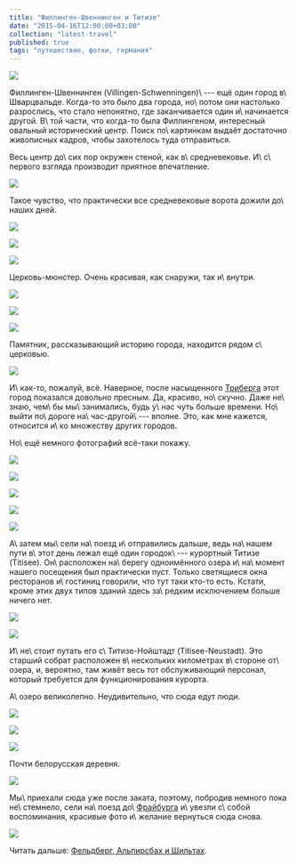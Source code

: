 ```yaml
---
title: "Филлинген-Швеннинген и Титизе"
date: "2015-04-16T12:00:00+03:00"
collection: "latest-travel"
published: true
tags: "путешествие, фотки, германия"
---
```


![](/images/travel/2015-03-schwarzwald/titisee-cover.jpg)

Филлинген-Швеннинген (Villingen-Schwenningen)\ --- ещё один город в\ Шварцвальде. Когда-то это было два города, 
но\ потом они настолько разрослись, что стало непонятно, где заканчивается один и\ начинается другой. В\ той части, что 
когда-то была Филлингеном, интересный овальный исторический центр. Поиск по\ картинкам выдаёт достаточно живописных 
кадров, чтобы захотелось туда отправиться.

<!--more-->

Весь центр до\ сих пор окружен стеной, как в\ средневековье. И\ с\ первого взгляда производит приятное впечатление.

![](/images/travel/2015-03-schwarzwald/villingen-wall.jpg)

Такое чувство, что практически все средневековые ворота дожили до\ наших дней.

![](/images/travel/2015-03-schwarzwald/villingen-gate-1.jpg)

![](/images/travel/2015-03-schwarzwald/villingen-gate-2.jpg)

![](/images/travel/2015-03-schwarzwald/villingen-gate-3.jpg)

Церковь-мюнстер. Очень красивая, как снаружи, так и\ внутри.

![](/images/travel/2015-03-schwarzwald/villingen-muenster-1.jpg)

![](/images/travel/2015-03-schwarzwald/villingen-muenster-2.jpg)

![](/images/travel/2015-03-schwarzwald/villingen-muenster-3.jpg)

Памятник, рассказывающий историю города, находится рядом с\ церковью.

![](/images/travel/2015-03-schwarzwald/villingen-history.jpg)

И\ как-то, пожалуй, всё. Наверное, после насыщенного [Триберга][triberg] этот город показался довольно пресным. Да, 
красиво, но\ скучно. Даже не\ знаю, чем\ бы мы\ занимались, будь у\ нас чуть больше времени. Но\ выйти по\ дороге 
на\ час-другой\ --- вполне. Это, как мне кажется, относится и\ ко множеству других городов.

Но\ ещё немного фотографий всё-таки покажу.

![](/images/travel/2015-03-schwarzwald/villingen-photo-1.jpg)

![](/images/travel/2015-03-schwarzwald/villingen-photo-2.jpg)

![](/images/travel/2015-03-schwarzwald/villingen-photo-3.jpg)

![](/images/travel/2015-03-schwarzwald/villingen-photo-4.jpg)

![](/images/travel/2015-03-schwarzwald/villingen-schild.jpg)

А\ затем мы\ сели на\ поезд и\ отправились дальше, ведь на\ нашем пути в\ этот день лежал ещё один городок\ --- 
курортный Титизе (Titisee). Он\ расположен на\ берегу одноимённого озера и\ на\ момент нашего посещения был практически 
пуст. Только светящиеся окна ресторанов и\ гостиниц говорили, что тут таки кто-то есть. Кстати, кроме этих двух типов 
зданий здесь за\ редким исключением больше ничего нет.

![](/images/travel/2015-03-schwarzwald/titisee-street-1.jpg)

![](/images/travel/2015-03-schwarzwald/titisee-street-2.jpg)

И\ не\ стоит путать его с\ Титизе-Нойштадт (Titisee-Neustadt). Это старший собрат расположен в\ нескольких километрах 
в\ стороне от\ озера, и, вероятно, там живёт весь тот обслуживающий персонал, который требуется для функционирования 
курорта.

А\ озеро великолепно. Неудивительно, что сюда едут люди. 

![](/images/travel/2015-03-schwarzwald/titisee-lake-1.jpg)

![](/images/travel/2015-03-schwarzwald/titisee-lake-2.jpg)

![](/images/travel/2015-03-schwarzwald/titisee-lake-3.jpg)

Почти белорусская деревня.

![](/images/travel/2015-03-schwarzwald/titisee-fence.jpg)

Мы\ приехали сюда уже после заката, поэтому, побродив немного пока не\ стемнело, сели на\ поезд 
до\ [Фрайбурга][freiburg] и\ увезли с\ собой воспоминания, красивые фото и\ желание вернуться сюда снова.

![](/images/travel/2015-03-schwarzwald/titisee-lake-memory.jpg)

Читать дальше: [Фельдберг, Альпирсбах и Шильтах](/post/one-day-in-schwarzwald/).

[freiburg]: /post/freiburg/ 
[triberg]: /post/triberg/
